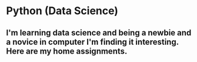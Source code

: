 # Python (Data Science)
## I'm learning data science and being a newbie and a novice in computer I'm finding it interesting. Here are my home assignments.
